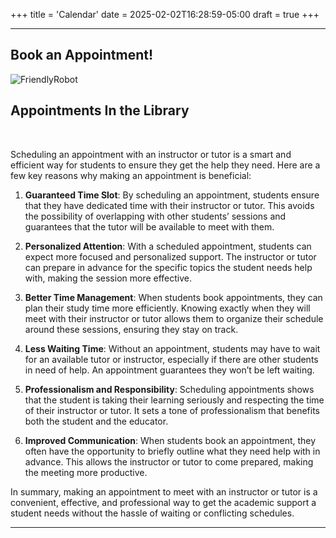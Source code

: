 +++
title = 'Calendar'
date = 2025-02-02T16:28:59-05:00
draft = true
+++

---

## Book an Appointment!

![FriendlyRobot](/images/main/dashboard_04.png)

## Appointments In the Library


<!-- Google Calendar Appointment Scheduling begin -->
<link href="https://calendar.google.com/calendar/scheduling-button-script.css" rel="stylesheet">
<script src="https://calendar.google.com/calendar/scheduling-button-script.js" async></script>
<script>
(function() {
  var target = document.currentScript;
  window.addEventListener('load', function() {
    calendar.schedulingButton.load({
      url: 'https://calendar.google.com/calendar/appointments/schedules/AcZssZ1bAzyK-y_whxBNzwSWylpaJOc6P7uzqgpQwFksHpOsP5OwBX3Z3VJj4RsMr46pVhf2GD8YRsFD?gv=true',
      color: '#039BE5',
      label: 'Book an appointment',
      target,
    });
  });
})();
</script>
<!-- end Google Calendar Appointment Scheduling -->

<!-- add a line drop -->
<center> &#x200B; </center>

Scheduling an appointment with an instructor or tutor is a smart and efficient way for students to ensure they get the help they need. Here are a few key reasons why making an appointment is beneficial:

1. **Guaranteed Time Slot**: By scheduling an appointment, students ensure that they have dedicated time with their instructor or tutor. This avoids the possibility of overlapping with other students’ sessions and guarantees that the tutor will be available to meet with them.

2. **Personalized Attention**: With a scheduled appointment, students can expect more focused and personalized support. The instructor or tutor can prepare in advance for the specific topics the student needs help with, making the session more effective.

3. **Better Time Management**: When students book appointments, they can plan their study time more efficiently. Knowing exactly when they will meet with their instructor or tutor allows them to organize their schedule around these sessions, ensuring they stay on track.

4. **Less Waiting Time**: Without an appointment, students may have to wait for an available tutor or instructor, especially if there are other students in need of help. An appointment guarantees they won’t be left waiting.

5. **Professionalism and Responsibility**: Scheduling appointments shows that the student is taking their learning seriously and respecting the time of their instructor or tutor. It sets a tone of professionalism that benefits both the student and the educator.

6. **Improved Communication**: When students book an appointment, they often have the opportunity to briefly outline what they need help with in advance. This allows the instructor or tutor to come prepared, making the meeting more productive.

In summary, making an appointment to meet with an instructor or tutor is a convenient, effective, and professional way to get the academic support a student needs without the hassle of waiting or conflicting schedules.

---
